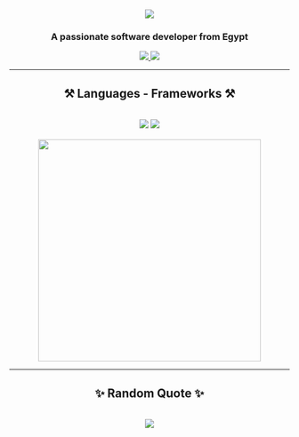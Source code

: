 <h1 align="center">
    <img src="https://readme-typing-svg.herokuapp.com/?font=Fira+Code&size=35&center=true&vCenter=true&width=500&height=70&duration=5000&lines=Hey!;+I'm+Abdelrahman+Kamel;" />
</h1>

<h3 align="center">A passionate software developer from Egypt</h3>
 
<div align="center">
  <a href="mailto:abdelrahman.kamel.elgendy@gmail.com">
    <img src="https://img.shields.io/badge/Gmail-333333?style=for-the-badge&logo=gmail&logoColor=white" />
  </a>

  <a href="https://www.linkedin.com/in/abdelrahman-kamel-elgendy/" target="_blank">
    <img src="https://img.shields.io/badge/LinkedIn-0077B5?style=for-the-badge&logo=linkedin&logoColor=white" target="_blank" />
  </a>
</div>

 <hr/>
 
<h2 align="center">⚒️ Languages - Frameworks ⚒️</h2>
<br/>
<div align="center">
    <img src="https://skillicons.dev/icons?i=cs,cpp,java,js,ts,py"/>
    <img src="https://skillicons.dev/icons?i=dotnet,nodejs,nestjs,spring,mysql,mongodb,prisma"/>
    <br>
    <br>
    <div align=center>
        <img width=400 src="https://github-readme-stats.vercel.app/api/top-langs/?username=abdelrahman-kamel-elgendy&layout=donut&langs_count=8&theme=react&border_radius=10"/>
    </div>
</div>
<hr/>
<h2 align="center">✨ Random Quote ✨</h2>
<br/>
<div align=center>
    <img src="https://quotes-github-readme.vercel.app/api?type=horizontal&layout=donut-vertical&langs_count=8&theme=react&border_radius=10"/>
</div>
